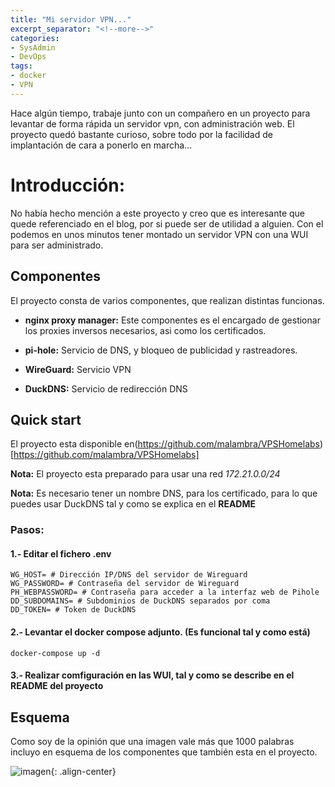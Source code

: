 ```yaml
---
title: "Mi servidor VPN..."
excerpt_separator: "<!--more-->"
categories:
- SysAdmin
- DevOps
tags:
- docker
- VPN
---
```

Hace algún tiempo, trabaje junto con un compañero en un proyecto para levantar de forma rápida un servidor vpn, con administración web. El proyecto quedó bastante curioso, sobre todo por la facilidad de implantación de cara a ponerlo en marcha...
<!--more-->
# Introducción:

No había hecho mención a este proyecto y creo que es interesante que quede referenciado en el blog, por si puede ser de utilidad a alguien. Con el podemos en unos minutos tener montado un servidor VPN con una WUI para ser administrado.

## Componentes
El proyecto consta de varios componentes, que realizan distintas funcionas.

- **nginx proxy manager:** Este componentes es el encargado de gestionar los proxies inversos necesarios, asi como los certificados.

- **pi-hole:** Servicio de DNS, y bloqueo de publicidad y rastreadores.

- **WireGuard:** Servicio VPN

- **DuckDNS:** Servicio de redirección DNS


## Quick start
El proyecto esta disponible en(https://github.com/malambra/VPSHomelabs)[https://github.com/malambra/VPSHomelabs]

**Nota:** El proyecto esta preparado para usar una red *172.21.0.0/24*

**Nota:** Es necesario tener un nombre DNS, para los certificado, para lo que puedes usar DuckDNS tal y como se explica en el **README**

### Pasos:

#### 1.- Editar el fichero **.env**
```
WG_HOST= # Dirección IP/DNS del servidor de Wireguard
WG_PASSWORD= # Contraseña del servidor de Wireguard 
PH_WEBPASSWORD= # Contraseña para acceder a la interfaz web de Pihole 
DD_SUBDOMAINS= # Subdominios de DuckDNS separados por coma
DD_TOKEN= # Token de DuckDNS
```

#### 2.- Levantar el docker compose adjunto. (Es funcional tal y como está)
```
docker-compose up -d
```

#### 3.- Realizar comfiguración en las WUI, tal y como se describe en el **README** del proyecto

## Esquema
Como soy de la opinión que una imagen vale más que 1000 palabras incluyo en esquema de los componentes que también esta en el proyecto. 

![imagen]({{'https://github.com/malambra/VPSHomelabs/blob/master/images/diagrama_contenedores.png'|absolute_url}}){: .align-center}

